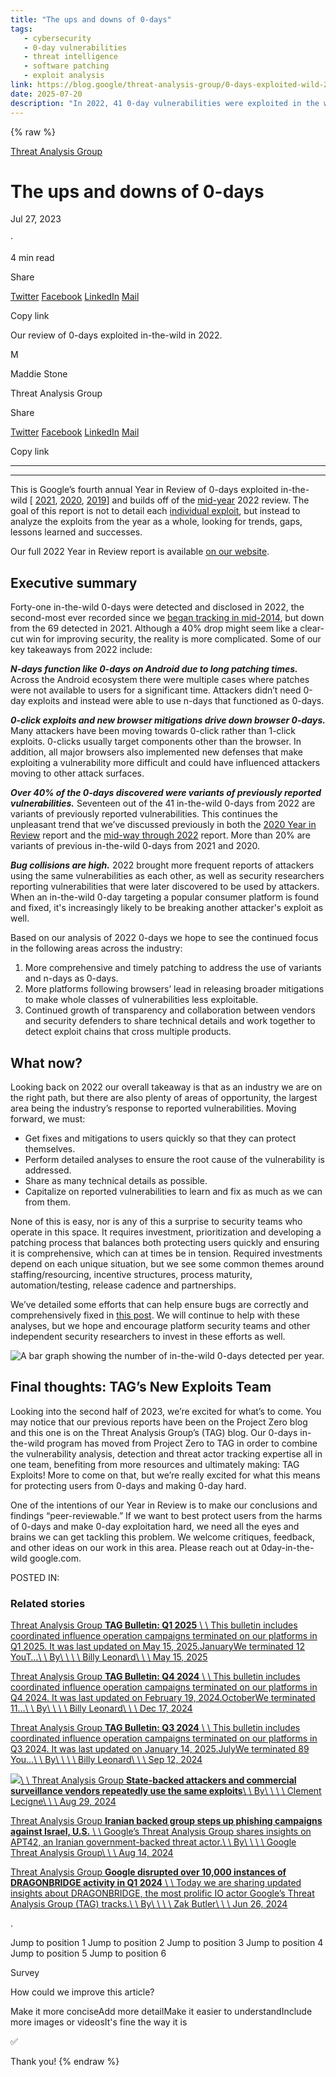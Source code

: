 ```yaml
---
title: "The ups and downs of 0-days"
tags:
   - cybersecurity
   - 0-day vulnerabilities
   - threat intelligence
   - software patching
   - exploit analysis
link: https://blog.google/threat-analysis-group/0-days-exploited-wild-2022/%23:~:text%3DOver%252040%2525%2520of%2520the%25200%252Ddays%2520discovered%2520were%2520variants%2520of%2520previously%2520reported%2520vulnerabilities/
date: 2025-07-20
description: "In 2022, 41 0-day vulnerabilities were exploited in the wild, a significant drop from 69 in 2021, signaling improvements in cybersecurity resilience. Notably, patch delays on Android platforms allowed n-days to function like 0-days. Although browsers saw fewer 0-day exploits due to enhanced defenses, many attackers shifted to 0-click methods. Over 40% of 0-days were variants of previously identified vulnerabilities, underscoring a persistent challenge. The report advocates for faster patching, broader mitigations, and improved collaboration in vulnerability management to effectively tackle these trends."
---
```

{% raw %}

[Threat Analysis Group](https://blog.google/threat-analysis-group/)

# The ups and downs of 0-days

Jul 27, 2023

·

4 min read

Share

[Twitter](https://twitter.com/intent/tweet?text=The%20ups%20and%20downs%20of%200-days%20%40google&url=https://blog.google/threat-analysis-group/0-days-exploited-wild-2022/) [Facebook](https://www.facebook.com/sharer/sharer.php?caption=The%20ups%20and%20downs%20of%200-days&u=https://blog.google/threat-analysis-group/0-days-exploited-wild-2022/) [LinkedIn](https://www.linkedin.com/shareArticle?mini=true&url=https://blog.google/threat-analysis-group/0-days-exploited-wild-2022/&title=The%20ups%20and%20downs%20of%200-days) [Mail](mailto:?subject=The%20ups%20and%20downs%20of%200-days&body=Check%20out%20this%20article%20on%20the%20Keyword:%0A%0AThe%20ups%20and%20downs%20of%200-days%0A%0AThe%20goal%20of%20this%20report%20is%20to%20analyze%20the%20exploits%20from%20the%20year%20as%20a%20whole,%20looking%20for%20trends,%20gaps,%20lessons%20learned,%20and%20successes.%0A%0Ahttps://blog.google/threat-analysis-group/0-days-exploited-wild-2022/)

Copy link

Our review of 0-days exploited in-the-wild in 2022.


M

Maddie Stone

Threat Analysis Group


Share

[Twitter](https://twitter.com/intent/tweet?text=The%20ups%20and%20downs%20of%200-days%20%40google&url=https://blog.google/threat-analysis-group/0-days-exploited-wild-2022/) [Facebook](https://www.facebook.com/sharer/sharer.php?caption=The%20ups%20and%20downs%20of%200-days&u=https://blog.google/threat-analysis-group/0-days-exploited-wild-2022/) [LinkedIn](https://www.linkedin.com/shareArticle?mini=true&url=https://blog.google/threat-analysis-group/0-days-exploited-wild-2022/&title=The%20ups%20and%20downs%20of%200-days) [Mail](mailto:?subject=The%20ups%20and%20downs%20of%200-days&body=Check%20out%20this%20article%20on%20the%20Keyword:%0A%0AThe%20ups%20and%20downs%20of%200-days%0A%0AThe%20goal%20of%20this%20report%20is%20to%20analyze%20the%20exploits%20from%20the%20year%20as%20a%20whole,%20looking%20for%20trends,%20gaps,%20lessons%20learned,%20and%20successes.%0A%0Ahttps://blog.google/threat-analysis-group/0-days-exploited-wild-2022/)

Copy link

* * *

* * *

This is Google’s fourth annual Year in Review of 0-days exploited in-the-wild \[ [2021](https://googleprojectzero.blogspot.com/2022/04/the-more-you-know-more-you-know-you.html), [2020](https://googleprojectzero.blogspot.com/2021/02/deja-vu-lnerability.html), [2019](https://googleprojectzero.blogspot.com/2020/07/detection-deficit-year-in-review-of-0.html)\] and builds off of the [mid-year](https://googleprojectzero.blogspot.com/2022/06/2022-0-day-in-wild-exploitationso-far.html) 2022 review. The goal of this report is not to detail each [individual exploit](https://googleprojectzero.github.io/0days-in-the-wild/rca.html), but instead to analyze the exploits from the year as a whole, looking for trends, gaps, lessons learned and successes.

Our full 2022 Year in Review report is available [on our website](https://security.googleblog.com/2023/07/the-ups-and-downs-of-0-days-year-in.html).

## Executive summary

Forty-one in-the-wild 0-days were detected and disclosed in 2022, the second-most ever recorded since we [began tracking in mid-2014](https://docs.google.com/spreadsheets/d/1lkNJ0uQwbeC1ZTRrxdtuPLCIl7mlUreoKfSIgajnSyY/edit#gid=0), but down from the 69 detected in 2021. Although a 40% drop might seem like a clear-cut win for improving security, the reality is more complicated. Some of our key takeaways from 2022 include:

**_N-days function like 0-days on Android due to long patching times._** Across the Android ecosystem there were multiple cases where patches were not available to users for a significant time. Attackers didn’t need 0-day exploits and instead were able to use n-days that functioned as 0-days.

**_0-click exploits and new browser mitigations drive down browser 0-days._** Many attackers have been moving towards 0-click rather than 1-click exploits. 0-clicks usually target components other than the browser. In addition, all major browsers also implemented new defenses that make exploiting a vulnerability more difficult and could have influenced attackers moving to other attack surfaces.

**_Over 40% of the 0-days discovered were variants of previously reported vulnerabilities._** Seventeen out of the 41 in-the-wild 0-days from 2022 are variants of previously reported vulnerabilities. This continues the unpleasant trend that we’ve discussed previously in both the [2020 Year in Review](https://googleprojectzero.blogspot.com/2021/02/deja-vu-lnerability.html) report and the [mid-way through 2022](https://googleprojectzero.blogspot.com/2022/06/2022-0-day-in-wild-exploitationso-far.html) report. More than 20% are variants of previous in-the-wild 0-days from 2021 and 2020.

**_Bug collisions are high._** 2022 brought more frequent reports of attackers using the same vulnerabilities as each other, as well as security researchers reporting vulnerabilities that were later discovered to be used by attackers. When an in-the-wild 0-day targeting a popular consumer platform is found and fixed, it's increasingly likely to be breaking another attacker's exploit as well.

Based on our analysis of 2022 0-days we hope to see the continued focus in the following areas across the industry:

1. More comprehensive and timely patching to address the use of variants and n-days as 0-days.
2. More platforms following browsers’ lead in releasing broader mitigations to make whole classes of vulnerabilities less exploitable.
3. Continued growth of transparency and collaboration between vendors and security defenders to share technical details and work together to detect exploit chains that cross multiple products.

## What now?

Looking back on 2022 our overall takeaway is that as an industry we are on the right path, but there are also plenty of areas of opportunity, the largest area being the industry’s response to reported vulnerabilities. Moving forward, we must:

- Get fixes and mitigations to users quickly so that they can protect themselves.
- Perform detailed analyses to ensure the root cause of the vulnerability is addressed.
- Share as many technical details as possible.
- Capitalize on reported vulnerabilities to learn and fix as much as we can from them.

None of this is easy, nor is any of this a surprise to security teams who operate in this space. It requires investment, prioritization and developing a patching process that balances both protecting users quickly and ensuring it is comprehensive, which can at times be in tension. Required investments depend on each unique situation, but we see some common themes around staffing/resourcing, incentive structures, process maturity, automation/testing, release cadence and partnerships.

We’ve detailed some efforts that can help ensure bugs are correctly and comprehensively fixed in [this post](https://googleprojectzero.blogspot.com/2022/06/2022-0-day-in-wild-exploitationso-far.html). We will continue to help with these analyses, but we hope and encourage platform security teams and other independent security researchers to invest in these efforts as well.

![A bar graph showing the number of in-the-wild 0-days detected per year.](https://storage.googleapis.com/gweb-uniblog-publish-prod/images/image1_7ijmwED.width-100.format-webp.webp)

## Final thoughts: TAG’s New Exploits Team

Looking into the second half of 2023, we’re excited for what’s to come. You may notice that our previous reports have been on the Project Zero blog and this one is on the Threat Analysis Group’s (TAG) blog. Our 0-days in-the-wild program has moved from Project Zero to TAG in order to combine the vulnerability analysis, detection and threat actor tracking expertise all in one team, benefiting from more resources and ultimately making: TAG Exploits! More to come on that, but we’re really excited for what this means for protecting users from 0-days and making 0-day hard.

One of the intentions of our Year in Review is to make our conclusions and findings “peer-reviewable.” If we want to best protect users from the harms of 0-days and make 0-day exploitation hard, we need all the eyes and brains we can get tackling this problem. We welcome critiques, feedback, and other ideas on our work in this area. Please reach out at 0day-in-the-wild <at> google.com.

POSTED IN:

### Related stories

[Threat Analysis Group **TAG Bulletin: Q1 2025** \\
\\
This bulletin includes coordinated influence operation campaigns terminated on our platforms in Q1 2025. It was last updated on May 15, 2025.JanuaryWe terminated 12 YouT…\\
\\
By\\
\\
\\
\\
Billy Leonard\\
\\
\\
May 15, 2025](https://blog.google/threat-analysis-group/tag-bulletin-q1-2025/)

[Threat Analysis Group **TAG Bulletin: Q4 2024** \\
\\
This bulletin includes coordinated influence operation campaigns terminated on our platforms in Q4 2024. It was last updated on February 19, 2024.OctoberWe terminated 11…\\
\\
By\\
\\
\\
\\
Billy Leonard\\
\\
\\
Dec 17, 2024](https://blog.google/threat-analysis-group/tag-bulletin-q4-2024/)

[Threat Analysis Group **TAG Bulletin: Q3 2024** \\
\\
This bulletin includes coordinated influence operation campaigns terminated on our platforms in Q3 2024. It was last updated on January 14, 2025.JulyWe terminated 89 You…\\
\\
By\\
\\
\\
\\
Billy Leonard\\
\\
\\
Sep 12, 2024](https://blog.google/threat-analysis-group/tag-bulletin-q3-2024/)

[![](https://storage.googleapis.com/gweb-uniblog-publish-prod/original_images/TAG_PzwyAeM.width-1600.format-webp.webp)\\
\\
Threat Analysis Group **State-backed attackers and commercial surveillance vendors repeatedly use the same exploits**\\
\\
By\\
\\
\\
\\
Clement Lecigne\\
\\
\\
Aug 29, 2024](https://blog.google/threat-analysis-group/state-backed-attackers-and-commercial-surveillance-vendors-repeatedly-use-the-same-exploits/)

[Threat Analysis Group **Iranian backed group steps up phishing campaigns against Israel, U.S.** \\
\\
Google’s Threat Analysis Group shares insights on APT42, an Iranian government-backed threat actor.\\
\\
By\\
\\
\\
\\
Google Threat Analysis Group\\
\\
\\
Aug 14, 2024](https://blog.google/threat-analysis-group/iranian-backed-group-steps-up-phishing-campaigns-against-israel-us/)

[Threat Analysis Group **Google disrupted over 10,000 instances of DRAGONBRIDGE activity in Q1 2024** \\
\\
Today we are sharing updated insights about DRAGONBRIDGE, the most prolific IO actor Google’s Threat Analysis Group (TAG) tracks.\\
\\
By\\
\\
\\
\\
Zak Butler\\
\\
\\
Jun 26, 2024](https://blog.google/threat-analysis-group/google-disrupted-dragonbridge-activity-q1-2024/)

.

Jump to position 1
Jump to position 2
Jump to position 3
Jump to position 4
Jump to position 5
Jump to position 6

Survey

How could we improve this article?

Make it more conciseAdd more detailMake it easier to understandInclude more images or videosIt's fine the way it is

✅

Thank you!
{% endraw %}
